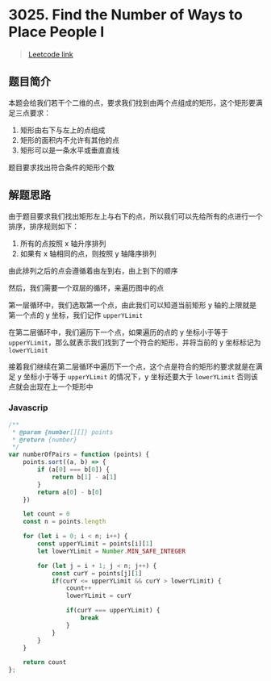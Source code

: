 # 3025. Find the Number of Ways to Place People I

> [Leetcode link](https://leetcode.com/problems/find-the-number-of-ways-to-place-people-i)

## 题目简介

本题会给我们若干个二维的点，要求我们找到由两个点组成的矩形，这个矩形要满足三点要求：

1. 矩形由右下与左上的点组成
2. 矩形的面积内不允许有其他的点
3. 矩形可以是一条水平或垂直直线

题目要求找出符合条件的矩形个数

## 解题思路

由于题目要求我们找出矩形左上与右下的点，所以我们可以先给所有的点进行一个排序，排序规则如下：

1. 所有的点按照 x 轴升序排列
2. 如果有 x 轴相同的点，则按照 y 轴降序排列

由此排列之后的点会遵循着由左到右，由上到下的顺序

然后，我们需要一个双层的循环，来遍历图中的点

第一层循环中，我们选取第一个点，由此我们可以知道当前矩形 y 轴的上限就是第一个点的 y 坐标，我们记作 `upperYLimit`

在第二层循环中，我们遍历下一个点，如果遍历的点的 y 坐标小于等于 `upperYLimit`，那么就表示我们找到了一个符合的矩形，并将当前的 y 坐标标记为 `lowerYLimit`

接着我们继续在第二层循环中遍历下一个点，这个点是符合的矩形的要求就是在满足 y 坐标小于等于 `upperYLimit` 的情况下，y 坐标还要大于 `lowerYLimit` 否则该点就会出现在上一个矩形中

### Javascrip

```javascript
/**
 * @param {number[][]} points
 * @return {number}
 */
var numberOfPairs = function (points) {
    points.sort((a, b) => {
        if (a[0] === b[0]) {
            return b[1] - a[1]
        }
        return a[0] - b[0]
    })

    let count = 0
    const n = points.length

    for (let i = 0; i < n; i++) {
        const upperYLimit = points[i][1]
        let lowerYLimit = Number.MIN_SAFE_INTEGER

        for (let j = i + 1; j < n; j++) {
            const curY = points[j][1]
            if(curY <= upperYLimit && curY > lowerYLimit) {
                count++
                lowerYLimit = curY

                if(curY === upperYLimit) {
                    break
                }
            }
        }
    }

    return count
};
```